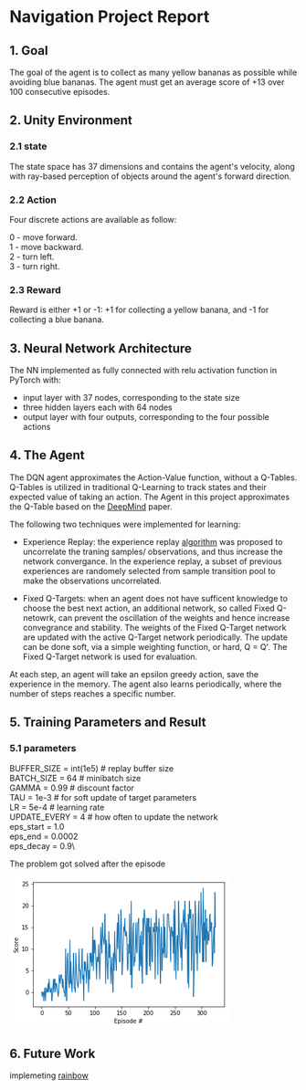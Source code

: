 # Navigation Project Report

## 1. Goal
The goal of the agent is to collect as many yellow bananas as possible while avoiding blue bananas.  The agent must get an average score of +13 over 100 consecutive episodes.

## 2. Unity Environment

### 2.1 state
The state space has 37 dimensions and contains the agent's velocity, along with ray-based perception of objects around the agent's forward direction. 
### 2.2 Action
Four discrete actions are available as follow:

0 - move forward.\
1 - move backward.\
2 - turn left.\
3 - turn right.

### 2.3 Reward
Reward is either +1 or -1: +1 for collecting a yellow banana, and -1 for collecting a blue banana. 

## 3. Neural Network Architecture
The NN implemented as fully connected with relu activation function in PyTorch with:
* input layer with 37 nodes, corresponding to the state size
* three hidden layers each with 64 nodes
* output layer with four outputs, corresponding to the four possible actions

## 4. The Agent
The DQN agent approximates the Action-Value function, without a Q-Tables. Q-Tables is utilized in traditional Q-Learning to track states and their expected value of taking an action. The Agent in this project approximates the Q-Table based on the [DeepMind](https://storage.googleapis.com/deepmind-media/dqn/DQNNaturePaper.pdf) paper.

The following two techniques were implemented for learning:
* Experience Replay: the experience replay [algorithm](https://www.cs.toronto.edu/~vmnih/docs/dqn.pdf) was proposed to uncorrelate the traning samples/ observations, and thus increase the network convergance. In the experience replay, a subset of previous experiences are randomely selected from sample transition pool to make the observations uncorrelated.

* Fixed Q-Targets: when an agent does not have sufficent knowledge to choose the best next action, an additional network, so called Fixed Q-netowrk, can prevent the oscillation of the weights and hence increase convegrance and stability. The weights of the Fixed Q-Target network are updated with the active Q-Target network periodically. The update can be done soft, via a simple weighting function, or hard, Q = Q'. The Fixed Q-Target network is used for evaluation.

At each step, an agent will take an epsilon greedy action, save the experience in the memory. The agent also learns periodically, where the number of steps reaches a specific number.

## 5. Training Parameters and Result

### 5.1 parameters
BUFFER_SIZE = int(1e5)  # replay buffer size\
BATCH_SIZE = 64         # minibatch size\
GAMMA = 0.99            # discount factor\
TAU = 1e-3              # for soft update of target parameters\
LR = 5e-4               # learning rate \
UPDATE_EVERY = 4        # how often to update the network\
eps_start = 1.0\
eps_end = 0.0002\
eps_decay = 0.9\

The problem got solved after the episode 

![alt text](https://github.com/AghaAmin/DRLND-P1-Navigation/blob/master/images/Result.png)
## 6. Future Work
implemeting [rainbow](https://arxiv.org/abs/1710.02298)
